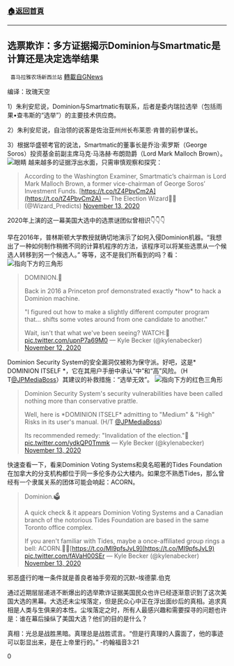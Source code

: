 ###  [:house:返回首頁](https://github.com/ourhimalayas/txt)
---

## 选票欺诈：多方证据揭示Dominion与Smartmatic是计算还是决定选举结果
` 喜马拉雅农场新西兰站` [轉載自GNews](https://gnews.org/zh-hans/556533/)

编译：玫瑰天空

1）朱利安尼说，Dominion与Smartmatic有联系，后者是委内瑞拉选举（包括雨果•查韦斯的“选举”）的主要技术供应商。

2）朱利安尼说，自治领的说客是佐治亚州州长布莱恩·肯普的前参谋长。

3）根据华盛顿考官的说法，Smartmatic的董事长是乔治·索罗斯（George Soros）投资基金前副主席马克·马洛赫·布朗勋爵（Lord Mark Malloch Brown）。
![眼睛](https://abs-0.twimg.com/emoji/v2/svg/1f440.svg)
越来越多的证据浮出水面，只需审慎观察和探究：



> According to the Washington Examiner, Smartmatic’s chairman is Lord Mark Malloch Brown, a former vice-chairman of George Soros’ Investment Funds. [https://t.co/tZ4PbvCm2A](https://t.co/tZ4PbvCm2A)
> — The Election Wizard🧙‍♂️ (@Wizard\_Predicts) [November 13, 2020](https://twitter.com/Wizard_Predicts/status/1327288694047387648?ref_src=twsrc%5Etfw)



2020年上演的这一幕美国大选中的选票谜团似曾相识👇👇👇

早在2016年，普林斯顿大学教授就确切地演示了如何入侵Dominion机器。“我想出了一种如何制作稍微不同的计算机程序的方法，该程序可以将某些选票从一个候选人转移到另一个候选人。” 等等，这不是我们所看到的吗？看：
![指向下方的三角形](https://abs-0.twimg.com/emoji/v2/svg/1f53d.svg)


> DOMINION.🚨
> 
> Back in 2016 a Princeton prof demonstrated exactly \*how\* to hack a Dominion machine.
> 
> "I figured out how to make a slightly different computer program that… shifts some votes around from one candidate to another."
> 
> Wait, isn't that what we've been seeing? WATCH:🔽 [pic.twitter.com/upnP7a69M0](https://t.co/upnP7a69M0)
> — Kyle Becker (@kylenabecker) [November 12, 2020](https://twitter.com/kylenabecker/status/1326751429915238401?ref_src=twsrc%5Etfw)



Dominion Security System的安全漏洞仅被称为保守派。好吧，这是\* DOMINION ITSELF \*，它在其用户手册中承认“中”和“高”风险。（H T[@JPMediaBoss](https://twitter.com/JPMediaBoss)）其建议的补救措施：“选举无效”。
![指向下方的红色三角形](https://abs-0.twimg.com/emoji/v2/svg/1f53b.svg)


> Dominion Security System's security vulnerabilities have been called nothing more than conservative prattle.
> 
> Well, here is \*DOMINION ITSELF\* admitting to "Medium" & "High" Risks in its user's manual. (H/T [@JPMediaBoss](https://twitter.com/JPMediaBoss?ref_src=twsrc%5Etfw))
> 
> Its recommended remedy: "Invalidation of the election."🔻 [pic.twitter.com/ydkQP0Tmmk](https://t.co/ydkQP0Tmmk)
> — Kyle Becker (@kylenabecker) [November 13, 2020](https://twitter.com/kylenabecker/status/1327368214238597123?ref_src=twsrc%5Etfw)



快速查看一下，看来Dominion Voting Systems和臭名昭著的Tides Foundation在加拿大的分支机构都位于同一多伦多办公大楼内。如果您不熟悉Tides，那么曾经有一个隶属关系的团体可能会响起：ACORN。



> Dominion.🗳️
> 
> A quick check & it appears Dominion Voting Systems and a Canadian branch of the notorious Tides Foundation are based in the same Toronto office complex.
> 
> If you aren't familiar with Tides, maybe a once-affiliated group rings a bell: ACORN.🤔🔽[https://t.co/MI9pfsJvL9](https://t.co/MI9pfsJvL9) [pic.twitter.com/fAVaH00SEr](https://t.co/fAVaH00SEr)
> — Kyle Becker (@kylenabecker) [November 13, 2020](https://twitter.com/kylenabecker/status/1327359975505670146?ref_src=twsrc%5Etfw)



邪恶盛行的唯一条件就是善良者袖手旁观的沉默–埃德蒙.伯克

通过近期层层递进不断爆出的选举欺诈证据美国民众也许已经逐渐意识到了这次美国大选的黑幕。大选还未尘埃落定，但是民众心中正在浮出面纱后的真相。追求真相是人类与生俱来的本性。尘埃落定之时，所有人最感兴趣和需要探寻的问题也许是：谁在幕后操纵了美国大选？他们的目的是什么？

真相：光总是战胜黑暗。真理总是战胜谎言。“但是行真理的人露面了，他的事迹可以彰显出来，是在上帝里行的。” -约翰福音3:21

0
